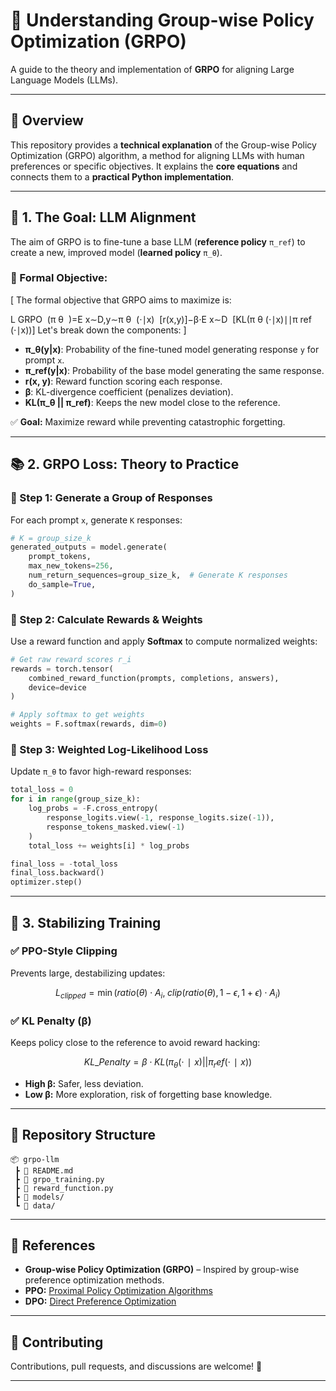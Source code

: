 
# 📘 Understanding Group-wise Policy Optimization (GRPO)

A guide to the theory and implementation of **GRPO** for aligning Large Language Models (LLMs).

---

## 🚀 Overview
This repository provides a **technical explanation** of the Group-wise Policy Optimization (GRPO) algorithm, a method for aligning LLMs with human preferences or specific objectives. It explains the **core equations** and connects them to a **practical Python implementation**.

---

## 🎯 1. The Goal: LLM Alignment
The aim of GRPO is to fine-tune a base LLM (**reference policy** `π_ref`) to create a new, improved model (**learned policy** `π_θ`).

### 📌 Formal Objective:
\[
The formal objective that GRPO aims to maximize is:

L 
GRPO
​
 (π 
θ
​
 )=E 
x∼D,y∼π 
θ
​
 (⋅∣x)
​
 [r(x,y)]−β⋅E 
x∼D
​
 [KL(π 
θ
​
 (⋅∣x)∣∣π 
ref
​
 (⋅∣x))]
Let's break down the components:
\]

- **π_θ(y|x)**: Probability of the fine-tuned model generating response `y` for prompt `x`.
- **π_ref(y|x)**: Probability of the base model generating the same response.
- **r(x, y)**: Reward function scoring each response.
- **β**: KL-divergence coefficient (penalizes deviation).
- **KL(π_θ || π_ref)**: Keeps the new model close to the reference.

✅ **Goal:** Maximize reward while preventing catastrophic forgetting.

---

## 📚 2. GRPO Loss: Theory to Practice

### 🔹 Step 1: Generate a Group of Responses
For each prompt `x`, generate `K` responses:
```python
# K = group_size_k
generated_outputs = model.generate(
    prompt_tokens,
    max_new_tokens=256,
    num_return_sequences=group_size_k,  # Generate K responses
    do_sample=True,
)
````

### 🔹 Step 2: Calculate Rewards & Weights

Use a reward function and apply **Softmax** to compute normalized weights:

```python
# Get raw reward scores r_i
rewards = torch.tensor(
    combined_reward_function(prompts, completions, answers), 
    device=device
)

# Apply softmax to get weights
weights = F.softmax(rewards, dim=0)
```

### 🔹 Step 3: Weighted Log-Likelihood Loss

Update `π_θ` to favor high-reward responses:

```python
total_loss = 0
for i in range(group_size_k):
    log_probs = -F.cross_entropy(
        response_logits.view(-1, response_logits.size(-1)), 
        response_tokens_masked.view(-1)
    )
    total_loss += weights[i] * log_probs

final_loss = -total_loss
final_loss.backward()
optimizer.step()
```

---

## 🔧 3. Stabilizing Training

### ✅ PPO-Style Clipping

Prevents large, destabilizing updates:

$$
L_{clipped} = \min(ratio(θ)⋅A_i, \; clip(ratio(θ), 1−ϵ, 1+ϵ)⋅A_i)
$$

### ✅ KL Penalty (β)

Keeps policy close to the reference to avoid reward hacking:

$$
KL\_Penalty = β⋅KL(π_θ(⋅∣x)||π_ref(⋅∣x))
$$

* **High β:** Safer, less deviation.
* **Low β:** More exploration, risk of forgetting base knowledge.

---

## 📂 Repository Structure

```
📦 grpo-llm
 ┣ 📜 README.md
 ┣ 📜 grpo_training.py
 ┣ 📜 reward_function.py
 ┣ 📂 models/
 ┗ 📂 data/
```

---

## 📜 References

* **Group-wise Policy Optimization (GRPO)** – Inspired by group-wise preference optimization methods.
* **PPO:** [Proximal Policy Optimization Algorithms](https://arxiv.org/abs/1707.06347)
* **DPO:** [Direct Preference Optimization](https://arxiv.org/abs/2305.18290)

---

## 🤝 Contributing

Contributions, pull requests, and discussions are welcome! 🎉

---


